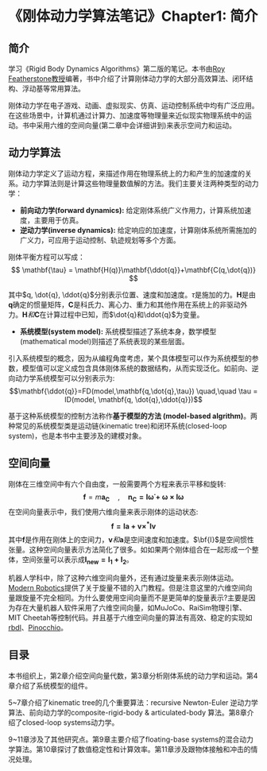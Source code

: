 # 《刚体动力学算法笔记》Chapter1: 简介
## 简介
学习《Rigid Body Dynamics Algorithms》第二版的笔记。本书由[Roy  Featherstone教授](http://www.royfeatherstone.org/)编著，书中介绍了计算刚体动力学的大部分高效算法、闭环结构、浮动基等常用算法。

刚体动力学在电子游戏、动画、虚拟现实、仿真、运动控制系统中均有广泛应用。在这些场景中，计算机通过计算力、加速度等物理量来近似现实物理系统中的运动。书中采用六维的空间向量(第二章中会详细讲到)来表示空间力和运动。

## 动力学算法
刚体动力学定义了运动方程，来描述作用在物理系统上的力和产生的加速度的关系。动力学算法则是计算这些物理量数值解的方法。我们主要关注两种类型的动力学：
* **前向动力学(forward dynamics):** 给定刚体系统广义作用力，计算系统加速度，主要用于仿真。
* **逆动力学(inverse dynamics):** 给定响应的加速度，计算刚体系统所需施加的广义力，可应用于运动控制、轨迹规划等多个方面。

刚体平衡方程可以写成：
$$ \mathbf{\tau} = \mathbf{H(q)}\mathbf{\ddot{q}}+\mathbf{C(q,\dot{q})} $$

其中$q, \dot{q}, \ddot{q}$分别表示位置、速度和加速度。$\tau$是施加的力。$\mathbf{H}$是由$\mathbf{q}$确定的惯量矩阵，$\mathbf{C}$是科氏力、离心力、重力和其他作用在系统上的非驱动外力。$\mathbf{H}和\mathbf{C}$在计算过程中已知，而$\dot{q}和\ddot{q}$为变量。

* **系统模型(system model):** 系统模型描述了系统本身，数学模型(mathematical model)则描述了系统表现的某些层面。
  
引入系统模型的概念，因为从编程角度考虑，某个具体模型可以作为系统模型的参数，模型值可以定义成包含具体刚体系统的数据结构，从而实现泛化。如前向、逆向动力学系统模型可以分别表示为:
$$\mathbf{\ddot{q}}=FD(model,\mathbf{q,\dot{q},\tau}) \quad,\quad \tau = ID(model, \mathbf{q, \dot{q},\ddot{q}})$$

基于这种系统模型的控制方法称作**基于模型的方法 (model-based algrithm)**。两种常见的系统模型类是运动链(kinematic tree)和闭环系统(closed-loop system)，也是本书中主要涉及的建模对象。

## 空间向量
刚体在三维空间中有六个自由度，一般需要两个方程来表示平移和旋转:
$$\mathbf{f}=m\mathbf{a_C} \quad,\quad \mathbf{n_C=I\dot{\omega}+\omega \times I \omega} $$
在空间向量表示中，我们使用六维向量来表示刚体的运动状态:
$$\mathbf{f=Ia+v\times ^* Iv}$$
其中$\bm{f}$是作用在刚体上的空间力，$\bm{v}和\bm{a}$是空间速度和加速度。$\bf{I}$是空间惯性张量。这种空间向量表示方法简化了很多。如如果两个刚体组合在一起形成一个整体，空间张量可以表示成$\bm{I_{new}=I_1+I_2}$。

机器人学科中，除了这种六维空间向量外，还有通过旋量来表示刚体运动。[Modern Robotics](https://zhuanlan.zhihu.com/p/143372318)提供了关于旋量不错的入门教程。但是注意这里的六维空间向量跟旋量不完全相同。为什么要使用空间向量而不是更简单的旋量表示?主要是因为存在大量机器人软件采用了六维空间向量，如MuJoCo、RaiSim物理引擎、MIT Cheetah等控制代码。并且基于六维空间向量的算法有高效、稳定的实现如[rbdl](https://github.com/rbdl/rbdl)、[Pinocchio](https://github.com/stack-of-tasks/pinocchio)。

## 目录

本书组织上，第2章介绍空间向量代数，第3章分析刚体系统的动力学和运动。第4章介绍了系统模型的组件。

5~7章介绍了kinematic tree的几个重要算法：recursive Newton-Euler 逆动力学算法、前向动力学的composite-rigid-body & articulated-body 算法。第8章介绍了closed-loop systems动力学。

9~11章涉及了其他研究点。第9章主要介绍了floating-base systems的混合动力学算法。第10章探讨了数值稳定性和计算效率。第11章涉及跟物体接触和冲击的情况处理。


